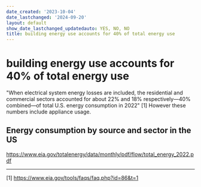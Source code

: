 ```yaml
---
date_created: '2023-10-04'
date_lastchanged: '2024-09-20'
layout: default
show_date_lastchanged_updatedauto: YES, NO, NO
title: building energy use accounts for 40% of total energy use
---
```

# building energy use accounts for 40% of total energy use
"When electrical system energy losses are included, the residential and commercial sectors accounted for about 22% and 18% respectively—40% combined—of total U.S. energy consumption in 2022" [1] However these numbers include appliance usage. 

## Energy consumption by source and sector in the US
https://www.eia.gov/totalenergy/data/monthly/pdf/flow/total_energy_2022.pdf

______
[1] https://www.eia.gov/tools/faqs/faq.php?id=86&t=1